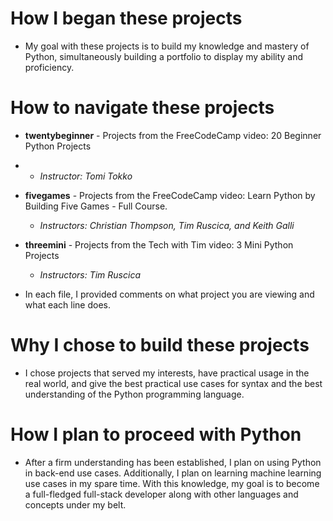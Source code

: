 # How I began these projects

- My goal with these projects is to build my knowledge and mastery of Python, simultaneously building a portfolio to display my ability and proficiency.

# How to navigate these projects
- **twentybeginner** - Projects from the FreeCodeCamp video: 20 Beginner Python Projects
-   - _Instructor: Tomi Tokko_
- **fivegames** - Projects from the FreeCodeCamp video: Learn Python by Building Five Games - Full Course.
    - _Instructors: Christian Thompson, Tim Ruscica, and Keith Galli_
- **threemini** - Projects from the Tech with Tim video: 3 Mini Python Projects
    - _Instructors: Tim Ruscica_
      
- In each file, I provided comments on what project you are viewing and what each line does.

# Why I chose to build these projects

- I chose projects that served my interests, have practical usage in the real world, and give the best practical use cases for syntax and the best understanding of the Python programming language.

# How I plan to proceed with Python

- After a firm understanding has been established, I plan on using Python in back-end use cases. Additionally, I plan on learning machine learning use cases in my spare time. With this knowledge, my goal is to become a full-fledged full-stack developer along with other languages and concepts under my belt.
